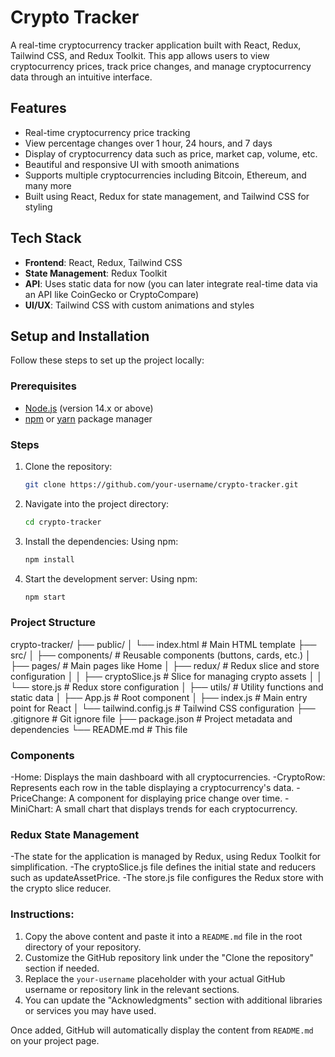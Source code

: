 # Crypto Tracker

A real-time cryptocurrency tracker application built with React, Redux, Tailwind CSS, and Redux Toolkit. This app allows users to view cryptocurrency prices, track price changes, and manage cryptocurrency data through an intuitive interface.

## Features

- Real-time cryptocurrency price tracking
- View percentage changes over 1 hour, 24 hours, and 7 days
- Display of cryptocurrency data such as price, market cap, volume, etc.
- Beautiful and responsive UI with smooth animations
- Supports multiple cryptocurrencies including Bitcoin, Ethereum, and many more
- Built using React, Redux for state management, and Tailwind CSS for styling

## Tech Stack

- **Frontend**: React, Redux, Tailwind CSS
- **State Management**: Redux Toolkit
- **API**: Uses static data for now (you can later integrate real-time data via an API like CoinGecko or CryptoCompare)
- **UI/UX**: Tailwind CSS with custom animations and styles

## Setup and Installation

Follow these steps to set up the project locally:

### Prerequisites

- [Node.js](https://nodejs.org/) (version 14.x or above)
- [npm](https://www.npmjs.com/) or [yarn](https://yarnpkg.com/) package manager

### Steps

1. Clone the repository:
   ```bash
   git clone https://github.com/your-username/crypto-tracker.git
2. Navigate into the project directory:
   ```bash
   cd crypto-tracker
3. Install the dependencies: Using npm:
    ```bash
   npm install
4. Start the development server: Using npm:
   ```bash
   npm start

### Project Structure
crypto-tracker/ ├── public/ │ └── index.html # Main HTML template ├── src/ │ ├── components/ # Reusable components (buttons, cards, etc.) │ ├── pages/ # Main pages like Home │ ├── redux/ # Redux slice and store configuration │ │ ├── cryptoSlice.js # Slice for managing crypto assets │ │ └── store.js # Redux store configuration │ ├── utils/ # Utility functions and static data │ ├── App.js # Root component │ ├── index.js # Main entry point for React │ └── tailwind.config.js # Tailwind CSS configuration ├── .gitignore # Git ignore file ├── package.json # Project metadata and dependencies └── README.md # This file

### Components
-Home: Displays the main dashboard with all cryptocurrencies.
-CryptoRow: Represents each row in the table displaying a cryptocurrency's data.
-PriceChange: A component for displaying price change over time.
-MiniChart: A small chart that displays trends for each cryptocurrency.

### Redux State Management
-The state for the application is managed by Redux, using Redux Toolkit for simplification.
-The cryptoSlice.js file defines the initial state and reducers such as updateAssetPrice.
-The store.js file configures the Redux store with the crypto slice reducer.


### Instructions:
1. Copy the above content and paste it into a `README.md` file in the root directory of your repository.
2. Customize the GitHub repository link under the "Clone the repository" section if needed.
3. Replace the `your-username` placeholder with your actual GitHub username or repository link in the relevant sections.
4. You can update the "Acknowledgments" section with additional libraries or services you may have used.

Once added, GitHub will automatically display the content from `README.md` on your project page.
